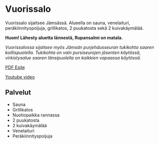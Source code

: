 # Vuorissalo

Vuorissalo sijaitsee Jämsässä. Alueella on sauna, venelaituri, peräkiinnityspoijuja, grillikatos, 2 puukatosta sekä 2 kuivakäymälää.

**Huom! Lähesty aluetta lännestä, Rupansalmi on matala.**

_Vuorissalossa sijaitsee myös Jämsän purjehdusseuran tukikohta saaren koillispuolella. Tukikohta on vain pursiseurojen jäsenten käytössä, virkistysalue saaren länsipuolella on kaikkien vapaassa käytössä._

[PDF Esite](https://www.paijanteenvirkistysalueyhdistys.fi/wordpress/wp-content/uploads/2022/03/06-Vuorissalo.pdf)

[Youtube video](https://youtu.be/dR-jJ2udIMQ?t=595)

## Palvelut

- Sauna
- Grillikatos
- Nuotiopaikka rannassa
- 2 puukatosta
- 2 kuivakäymälää
- Venelaituri
- Peräkiinnityspoijuja
